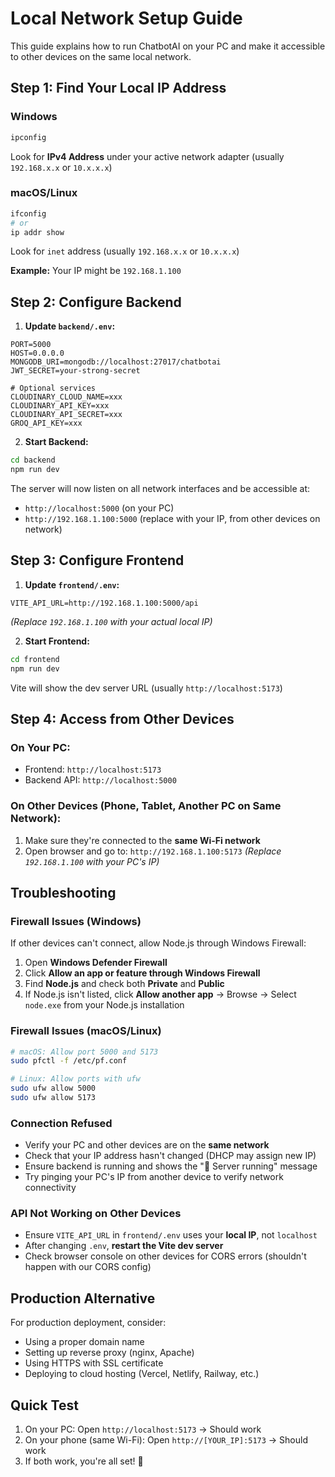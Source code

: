 # Local Network Setup Guide

This guide explains how to run ChatbotAI on your PC and make it accessible to other devices on the same local network.

## Step 1: Find Your Local IP Address

### Windows
```bash
ipconfig
```
Look for **IPv4 Address** under your active network adapter (usually `192.168.x.x` or `10.x.x.x`)

### macOS/Linux
```bash
ifconfig
# or
ip addr show
```
Look for `inet` address (usually `192.168.x.x` or `10.x.x.x`)

**Example:** Your IP might be `192.168.1.100`

## Step 2: Configure Backend

1. **Update `backend/.env`:**
```env
PORT=5000
HOST=0.0.0.0
MONGODB_URI=mongodb://localhost:27017/chatbotai
JWT_SECRET=your-strong-secret

# Optional services
CLOUDINARY_CLOUD_NAME=xxx
CLOUDINARY_API_KEY=xxx
CLOUDINARY_API_SECRET=xxx
GROQ_API_KEY=xxx
```

2. **Start Backend:**
```bash
cd backend
npm run dev
```

The server will now listen on all network interfaces and be accessible at:
- `http://localhost:5000` (on your PC)
- `http://192.168.1.100:5000` (replace with your IP, from other devices on network)

## Step 3: Configure Frontend

1. **Update `frontend/.env`:**
```env
VITE_API_URL=http://192.168.1.100:5000/api
```
*(Replace `192.168.1.100` with your actual local IP)*

2. **Start Frontend:**
```bash
cd frontend
npm run dev
```

Vite will show the dev server URL (usually `http://localhost:5173`)

## Step 4: Access from Other Devices

### On Your PC:
- Frontend: `http://localhost:5173`
- Backend API: `http://localhost:5000`

### On Other Devices (Phone, Tablet, Another PC on Same Network):
1. Make sure they're connected to the **same Wi-Fi network**
2. Open browser and go to: `http://192.168.1.100:5173`
   *(Replace `192.168.1.100` with your PC's IP)*

## Troubleshooting

### Firewall Issues (Windows)
If other devices can't connect, allow Node.js through Windows Firewall:

1. Open **Windows Defender Firewall**
2. Click **Allow an app or feature through Windows Firewall**
3. Find **Node.js** and check both **Private** and **Public**
4. If Node.js isn't listed, click **Allow another app** → Browse → Select `node.exe` from your Node.js installation

### Firewall Issues (macOS/Linux)
```bash
# macOS: Allow port 5000 and 5173
sudo pfctl -f /etc/pf.conf

# Linux: Allow ports with ufw
sudo ufw allow 5000
sudo ufw allow 5173
```

### Connection Refused
- Verify your PC and other devices are on the **same network**
- Check that your IP address hasn't changed (DHCP may assign new IP)
- Ensure backend is running and shows the "🚀 Server running" message
- Try pinging your PC's IP from another device to verify network connectivity

### API Not Working on Other Devices
- Ensure `VITE_API_URL` in `frontend/.env` uses your **local IP**, not `localhost`
- After changing `.env`, **restart the Vite dev server**
- Check browser console on other devices for CORS errors (shouldn't happen with our CORS config)

## Production Alternative

For production deployment, consider:
- Using a proper domain name
- Setting up reverse proxy (nginx, Apache)
- Using HTTPS with SSL certificate
- Deploying to cloud hosting (Vercel, Netlify, Railway, etc.)

## Quick Test

1. On your PC: Open `http://localhost:5173` → Should work
2. On your phone (same Wi-Fi): Open `http://[YOUR_IP]:5173` → Should work
3. If both work, you're all set! 🎉

